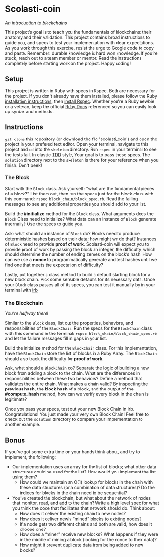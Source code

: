 # Scolasti-coin
_An introduction to blockchains_

This project’s goal is to teach you the fundamentals of blockchains: their anatomy and their validation. This project contains broad instructions to guide you, and specs to test your implementation with clear expectations. As you work through this exercise, resist the urge to Google code to copy and paste. Remember: durable knowledge is hard won knowledge. If you’re stuck, reach out to a team member or mentor. Read the instructions completely before starting work on the project. Happy coding!

## Setup
This project is written in Ruby with specs in Rspec. Both are necessary for the project. If you don't already have them installed, please follow the Ruby [installation instructions](https://www.ruby-lang.org/en/documentation/installation/#homebrew), then [install Rspec](https://rspec.info/). Whether you're a Ruby newbie or a veteran, keep the official [Ruby Docs](https://ruby-doc.org/) referenced so you can easily look up syntax and methods.

## Instructions

`git clone` this repository (or download the file 'scolasti_coin') and open the project in your prefered text editor. Open your terminal, navigate to this project and `cd` into the `skeleton` directory. Run `rspec` in your terminal to see the tests fail. In classic [TDD](https://en.wikipedia.org/wiki/Test-driven_development) style, Your goal is to pass these specs. The `solution` directory next to the `skeleton` is there for your reference when you finish. Don't peek!

### The Block

Start with the `Block` class.  Ask yourself: "what are the fundamental pieces of a block?" List them out, then run the specs just for the block class with this command: `rspec block_chain/block_spec.rb`. Read the failing messages to see any additional properties you should add to your list.

Build the **#initialize** method for the `Block` class.  What arguments does the `Block` Class need to initialize? What data can an instance of `Block` generate internally? Use the specs to guide you.

Ask: what should an instance of `Block` do? Blocks need to produce deterministic hashes based on their data; how might we do that? Instances of `Block` need to provide **proof of work**. Scolasti-coin will expect you to provide proof of work by passing the block an integer, the difficulty, which should determine the number of ending zeroes on the block’s hash.  How can we use a **nonce** to programmatically generate and test hashes until we find one that meets the expectation of difficulty?

Lastly, put together a class method to build a default starting block for a new block chain.  Pick some sensible defaults for its necessary data. Once your `Block` class passes all of its specs, you can test it manually by in your terminal with [irb](https://www.digitalocean.com/community/tutorials/how-to-use-irb-to-explore-ruby)

### The Blockchain
_You’re halfway there!_

Similar to the `Block` class, list out the properties, behaviors, and responsibilities of the `BlockChain`. Run the specs for the `BlockChain` class with this command in the terminal: `rspec block_chain/block_chain_spec.rb` and let the failure messages fill in gaps in your list.

Build the initialize method for the `BlockChain` class.  For this implementation, have the `BlockChain` store the list of blocks in a Ruby Array. The `BlockChain` should also track the difficulty for  **proof of work**.


Ask, what should a `BlockChain` do? Separate the logic of building a new block from adding a block to the chain. What are the differences in responsibilities between these two behaviors? Define a method that validates the entire chain. What makes a chain valid? By inspecting the **previous hash**, the **block hash** of a block, and the output of the **#compute_hash** method, how can we verify every block in the chain is legitimate? 

Once you pass your specs, test out your new Block Chain in irb. Congratulations! You just made your very own Block Chain! Feel free to check out the `solution` directory to compare your implementation to another example.

## Bonus
If you've got some extra time on your hands think about, and try to implement, the following:
- Our implementation uses an array for the list of blocks; what other data structures could be used for the list?  How would you implement the list using them?
   - How could we maintain an O(1) lookup for blocks in the chain with these data structures (or a combination of data structures)? Do the indices for blocks in the chain need to be sequential?
- You’ve created the blockchain, but what about the network of nodes that monitor, read, and add to the chain? Write a high level spec for what you think the code that facilitates that network should do. Think about:
   - How does it deliver the existing chain to new nodes?
   - How does it deliver newly “mined” blocks to existing nodes?
   - If a node gets two different chains and both are valid, how does it choose one?
   - How does a “miner” receive new blocks? What happens if they were in the middle of mining a block (looking for the nonce to their data)?
   - How might it prevent duplicate data from being added to new blocks?
